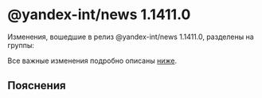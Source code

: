 # @yandex-int/news 1.1411.0

<!-- ЧЕЛОВЕЧЕСКОЕ ВСТУПЛЕНИЕ -->

Изменения, вошедшие в релиз @yandex-int/news 1.1411.0, разделены на группы:

Все важные изменения подробно описаны [ниже](#Пояснения).

## Пояснения


